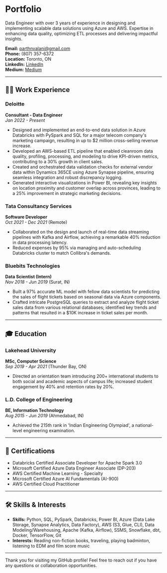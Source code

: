 # Portfolio

Data Engineer with over 3 years of experience in designing and implementing scalable data solutions using Azure and AWS. Expertise in enhancing data quality, optimizing ETL processes and delivering impactful insights.

**Email:** parthnvalani@gmail.com  
**Phone:** (807) 357-6372  
**Location:** Toronto, ON  
**LinkedIn:** [LinkedIn](https://www.linkedin.com/in/parthvalani)      
**Medium:** [Medium](https://medium.com/@valaniparth13)

---

## 👨‍💼 Work Experience

### Deloitte
**Consultant - Data Engineer**  
*Jan 2022 - Present*

- Designed and implemented an end-to-end data solution in Azure Databricks with PySpark and SQL for a major telecom company's marketing campaign, resulting in up to $2 million cross-selling revenue increase.
- Developed an AWS-based ETL pipeline that enabled cleanroom data quality, profiling, processing, and modeling to drive KPI-driven metrics, contributing to a 30% growth in client sales.
- Created and orchestrated data validation checks for external vendor data within Dynamics 365CE using Azure Synapse pipeline, ensuring seamless integration and robust discrepancy logging.
- Generated interactive visualizations in Power BI, revealing key insights on location proximity and customer overlap across provinces, leading to a 25% improvement in strategic marketing decisions.

### Tata Consultancy Services
**Software Developer**  
*Oct 2021 - Dec 2021* (Remote)

- Collaborated on the design and launch of real-time data streaming pipelines with Kafka and Airflow, achieving a remarkable 40% reduction in data processing latency.
- Reduced expenses by 95% via managing and auto-scheduling Databricks cluster to match Collibra's demands.

### Bluebits Technologies
**Data Scientist (Intern)**  
*Nov 2018 - Jun 2019* (Surat, IN)

- Built a 97% accurate ML model with fellow data scientists for predicting the sales of flight tickets based on seasonal data via Azure components.
- Crafted intricate PostgreSQL queries to extract and analyze flight ticket sales data from various relational databases; identified key trends and patterns that resulted in a $10K increase in ticket sales per month.

---

## 🎓 Education

### Lakehead University
**MSc, Computer Science**  
*Sep 2019 - Apr 2021* (Thunder Bay, ON)

- Directed an orientation team introducing 200+ international students to both social and academic aspects of campus life; increased student engagement by 40% and retention rates by 20%.

### L.D. College of Engineering
**BE, Information Technology**  
*Aug 2015 - Jun 2019* (Ahmedabad, IN)

- Achieved the 215th rank in 'Indian Engineering Olympiad', a national-level engineering examination.

---

## 📜 Certifications

- Databricks Certified Associate Developer for Apache Spark 3.0
- Microsoft Certified Azure Data Engineer Associate (DP-203)
- AWS Certified Machine Learning - Specialty
- Microsoft Certified Azure AI Fundamentals (AI-900)
- AWS Certified Cloud Practitioner

---

## 🛠 Skills & Interests

- **Skills:** Python, SQL, PySpark, Databricks, Power BI, Azure (Data Lake Storage, Synapse Analytics, Data Factory), AWS (S3, Glue, CLI), Data Modeling/Warehousing, Apache (Kafka, Airflow), SSMS, Snowflake, dbt, Docker, TensorFlow, Git
- **Interests:** Reading non-fiction books, traveling, playing badminton, listening to EDM and film score music

---

Thank you for visiting my GitHub profile! Feel free to reach out if you have any questions or collaboration opportunities.
